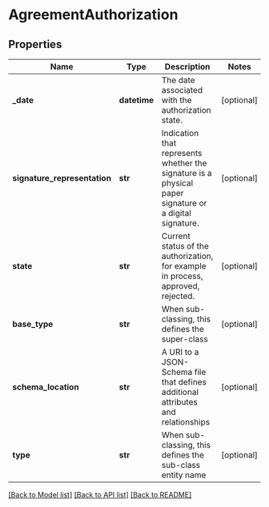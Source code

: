 # AgreementAuthorization

## Properties
Name | Type | Description | Notes
------------ | ------------- | ------------- | -------------
**_date** | **datetime** | The date associated with the authorization state. | [optional] 
**signature_representation** | **str** | Indication that represents whether the signature is a physical paper signature or a digital signature. | [optional] 
**state** | **str** | Current status of the authorization, for example in process, approved, rejected. | [optional] 
**base_type** | **str** | When sub-classing, this defines the super-class | [optional] 
**schema_location** | **str** | A URI to a JSON-Schema file that defines additional attributes and relationships | [optional] 
**type** | **str** | When sub-classing, this defines the sub-class entity name | [optional] 

[[Back to Model list]](../README.md#documentation-for-models) [[Back to API list]](../README.md#documentation-for-api-endpoints) [[Back to README]](../README.md)


